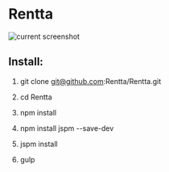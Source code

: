 # Rentta
![current screenshot](http://i.imgur.com/JnPesQJ.png)

## Install:

1. git clone git@github.com:Rentta/Rentta.git

2. cd Rentta

3. npm install

5. npm install jspm --save-dev

6. jspm install

7. gulp
